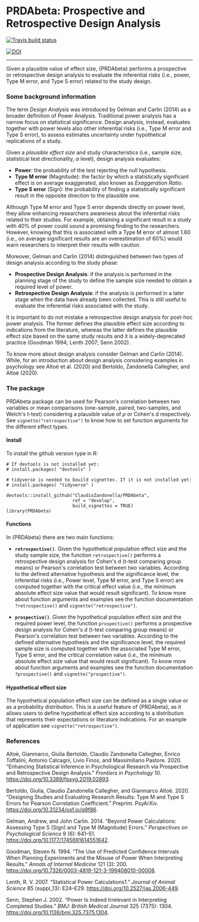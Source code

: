 # PRDAbeta: Prospective and Retrospective Design Analysis

<!-- badges: start -->
[![Travis build status](https://travis-ci.org/ClaudioZandonella/PRDA_beta.svg?branch=develop)](https://travis-ci.org/ClaudioZandonella/PRDA_beta)
<!-- badges: end -->

[![DOI](https://zenodo.org/badge/DOI/10.5281/zenodo.3630733.svg)](https://doi.org/10.5281/zenodo.3630733)
<hr>


Given a plausible value of effect size, {PRDAbeta} performs a prospective or retrospective design analysis to evaluate the inferential risks (i.e., power, Type M error, and Type S error) related to the study design.

### Some background information

The term *Design Analysis* was introduced by Gelman and Carlin (2014) as a broader definition of Power Analysis. Traditional power analysis has a narrow focus on statistical significance. Design analysis, instead, evaluates together with power levels also other inferential risks (i.e., Type M error and Type S error), to assess estimates uncertainty under hypothetical replications of a study.

Given a *plausible effect size* and study characteristics (i.e., sample size, statistical test directionality, $\alpha$ level), design analysis evaluates:

- **Power**: the probability of the test rejecting the null hypothesis.
- **Type M error** (Magnitude): the factor by which a statistically significant effect is on average exaggerated, also known as *Exaggeration Ratio*.
- **Type S error** (Sign): the probability of finding a statistically significant result in the opposite direction to the plausible one.

Although Type M error and Type S error depends directly on power level, they allow enhancing researchers awareness about the inferential risks related to their studies. For example, obtaining a  significant result in a study with 40% of power could sound a promising finding to the researchers. However, knowing that this is associated with a Type M error of almost 1.60 (i.e., on average significant results are an overestimation of 60%) would warn researchers to interpret their results with caution.

Moreover, Gelman and Carlin (2014) distinguished between two types of design analysis according to the study phase:

- **Prospective Design Analysis**: if the analysis is performed in the planning stage of the study to define the sample size needed to obtain a required level of power.
- **Retrospective Design Analysis**: if the analysis is performed in a later stage when the data have already been collected. This is still useful to evaluate the inferential risks associated with the study.

It is important to do not mistake a retrospective design analysis for post-hoc power analysis. The former defines the plausible effect size according to indications from the literature, whereas the latter defines the plausible effect size based on the same study results and it is a widely-deprecated practice (Goodman 1994; Lenth 2007; Senn 2002).

To know more about design analysis consider Gelman and Carlin (2014). While, for an introduction about design analysis considering examples in psychology see Altoè et al. (2020) and Bertoldo, Zandonella Callegher, and Altoè (2020).


### The package

PRDAbeta package can be used for Pearson's correlation between two variables or mean comparisons (one-sample, paired, two-samples, and Welch's t-test) considering a plausible value of $\rho$ or Cohen's d respectively. See `vignette("retrospective")` to know how to set function arguments for the different effect types. 

#### Install

To install the github version type in R:

```{r}
# If devtools is not installed yet: 
# install.packages( "devtools" )

# tidyverse is needed to bouild vignettes. If it is not installed yet:
# install.packages( "tidyverse" )

devtools::install_github("ClaudioZandonella/PRDAbeta",
                         ref = "develop",
                         build_vignettes = TRUE)
library(PRDAbeta)

```


#### Functions

In {PRDAbeta} there are two main functions:

- **`retrospective()`**.
Given the hypothetical population effect size and the study sample size, the function `retrospective()` performs a retrospective design analysis for Cohen's d (t-test comparing group means) or Pearson's correlation test between two variables. According to the defined alternative hypothesis and the significance level, the inferential risks (i.e., Power level, Type M error, and Type S error) are computed together with the critical effect value (i.e., the minimum absolute effect size value that would result significant). To know more about function arguments and examples see the function documentation `?retrospective()` and  `vignette("retrospective")`.

- **`prospective()`**.
Given the hypothetical population effect size and the required power level, the function `prospective()` performs a prospective design analysis for Cohen's d (t-test comparing group means) or Pearson's correlation test between two variables. According to the defined alternative hypothesis and the significance level, the required sample size is computed together with the associated Type M error, Type S error, and the critical correlation value (i.e., the minimum absolute effect size value that would result significant).  To know more about function arguments and examples see the function documentation `?prospective()` and `vignette("prospective")`.

#### Hypothetical effect size

The hypothetical population effect size can be defined as a single value or as a probability distribution. This is a useful feature of {PRDAbeta}, as it allows users to define hypothetical effect size according to a distribution that represents their expectations or literature indications. For an example of application see `vignette("retrospective")`.

### References

Altoè, Gianmarco, Giulia Bertoldo, Claudio Zandonella Callegher, Enrico Toffalini, Antonio Calcagnì, Livio Finos, and Massimiliano Pastore. 2020. “Enhancing Statistical Inference in Psychological Research via Prospective and Retrospective Design Analysis.” <em>Frontiers in Psychology</em> 10. <a href="https://doi.org/10.3389/fpsyg.2019.02893">https://doi.org/10.3389/fpsyg.2019.02893</a>.

Bertoldo, Giulia, Claudio Zandonella Callegher, and Gianmarco Altoè. 2020. “Designing Studies and Evaluating Research Results: Type M and Type S Errors for Pearson Correlation Coefficient.” Preprint. PsyArXiv. <a href="https://doi.org/10.31234/osf.io/q9f86">https://doi.org/10.31234/osf.io/q9f86</a>.

Gelman, Andrew, and John Carlin. 2014. “Beyond Power Calculations: Assessing Type S (Sign) and Type M (Magnitude) Errors.” <em>Perspectives on Psychological Science</em> 9 (6): 641–51. <a href="https://doi.org/10.1177/1745691614551642">https://doi.org/10.1177/1745691614551642</a>.</p>

Goodman, Steven N. 1994. “The Use of Predicted Confidence Intervals When Planning Experiments and the Misuse of Power When Interpreting Results.” <em>Annals of Internal Medicine</em> 121 (3): 200. <a href="https://doi.org/10.7326/0003-4819-121-3-199408010-00008">https://doi.org/10.7326/0003-4819-121-3-199408010-00008</a>.

Lenth, R. V. 2007. “Statistical Power Calculations1.” <em>Journal of Animal Science</em> 85 (suppl_13): E24–E29. <a href="https://doi.org/10.2527/jas.2006-449">https://doi.org/10.2527/jas.2006-449</a>.

Senn, Stephen J. 2002. “Power Is Indeed Irrelevant in Interpreting Completed Studies.” <em>BMJ: British Medical Journal</em> 325 (7375): 1304. <a href="https://doi.org/10.1136/bmj.325.7375.1304">https://doi.org/10.1136/bmj.325.7375.1304</a>.
